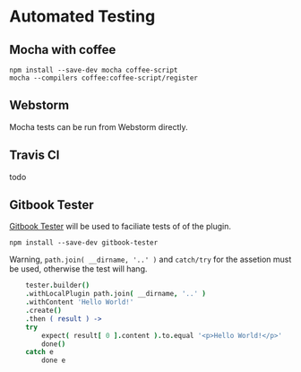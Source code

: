 # Automated Testing

## Mocha with coffee
    npm install --save-dev mocha coffee-script
    mocha --compilers coffee:coffee-script/register

## Webstorm

Mocha tests can be run from Webstorm directly.   


## Travis CI

todo


## Gitbook Tester

[Gitbook Tester](https://github.com/todvora/gitbook-tester) will be used to faciliate tests of of 
the plugin.

    npm install --save-dev gitbook-tester

Warning, `path.join( __dirname, '..' )` and `catch/try` for the assetion must be used, otherwise the test will hang.

```coffeescript
    tester.builder()
    .withLocalPlugin path.join( __dirname, '..' )
    .withContent 'Hello World!'
    .create()
    .then ( result ) ->
    try 
        expect( result[ 0 ].content ).to.equal '<p>Hello World!</p>'
        done()
    catch e
        done e
```
